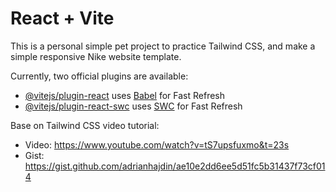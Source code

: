 # React + Vite

This is a personal simple pet project to practice Tailwind CSS, and make a simple responsive Nike website template.

Currently, two official plugins are available:

- [@vitejs/plugin-react](https://github.com/vitejs/vite-plugin-react/blob/main/packages/plugin-react/README.md) uses [Babel](https://babeljs.io/) for Fast Refresh
- [@vitejs/plugin-react-swc](https://github.com/vitejs/vite-plugin-react-swc) uses [SWC](https://swc.rs/) for Fast Refresh

Base on Tailwind CSS video tutorial:
- Video: https://www.youtube.com/watch?v=tS7upsfuxmo&t=23s
- Gist: https://gist.github.com/adrianhajdin/ae10e2dd6ee5d51fc5b31437f73cf014

